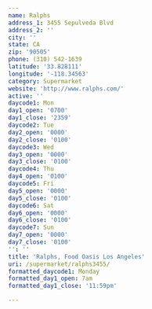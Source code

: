 ```yaml
---
name: Ralphs
address_1: 3455 Sepulveda Blvd
address_2: ''
city: ''
state: CA
zip: '90505'
phone: (310) 542-1639
latitude: '33.828111'
longitude: '-118.34563'
category: Supermarket
website: 'http://www.ralphs.com/'
active: ''
daycode1: Mon
day1_open: '0700'
day1_close: '2359'
daycode2: Tue
day2_open: '0000'
day2_close: '0100'
daycode3: Wed
day3_open: '0000'
day3_close: '0100'
daycode4: Thu
day4_open: '0100'
daycode5: Fri
day5_open: '0000'
day5_close: '0100'
daycode6: Sat
day6_open: '0000'
day6_close: '0100'
daycode7: Sun
day7_open: '0000'
day7_close: '0100'
'': ''
title: 'Ralphs, Food Oasis Los Angeles'
uri: /supermarket/ralphs3455/
formatted_daycode1: Monday
formatted_day1_open: 7am
formatted_day1_close: '11:59pm'

---
```

